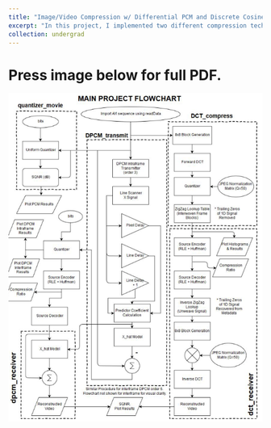 ```yaml
---
title: "Image/Video Compression w/ Differential PCM and Discrete Cosine Transform"
excerpt: "In this project, I implemented two different compression techniques DPCM and DCT for video compression. The DCT method is commonly used in MPEG/JPEG algorithms for MP4/JPG files. Press blue link above for PDF report.<br/><img src='/images/compression2.png'>"
collection: undergrad
---
```

Press image below for full PDF.
======
[![compression](/images/compression1.png "Press image for link")](https://javiersc1.github.io/files/compression.pdf)
